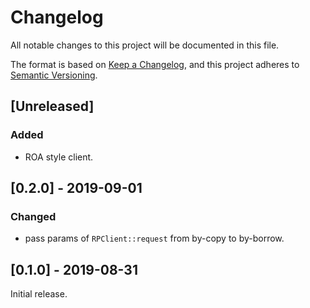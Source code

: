 # Changelog
All notable changes to this project will be documented in this file.

The format is based on [Keep a Changelog](https://keepachangelog.com/en/1.0.0/),
and this project adheres to [Semantic Versioning](https://semver.org/spec/v2.0.0.html).

## [Unreleased]

### Added
- ROA style client.

## [0.2.0] - 2019-09-01

### Changed
- pass params of `RPClient::request` from by-copy to by-borrow.

## [0.1.0] - 2019-08-31

Initial release.
